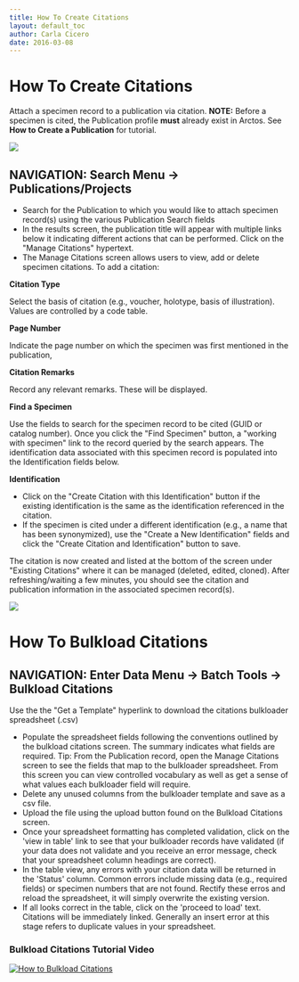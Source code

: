 ```yaml
---
title: How To Create Citations
layout: default_toc
author: Carla Cicero
date: 2016-03-08
---
```

# How To Create Citations

Attach a specimen record to a publication via citation. **NOTE:** Before a specimen is cited, the Publication profile **must** already exist in Arctos. See **How to Create a Publication** for tutorial.

![](https://raw.githubusercontent.com/ArctosDB/documentation-wiki/master/tutorial_images/manage_citations.jpg)

## NAVIGATION: Search Menu → Publications/Projects

* Search for the Publication to which you would like to attach specimen record(s) using the various Publication Search fields
* In the results screen, the publication title will appear with multiple links below it indicating different actions that can be performed. Click on the "Manage Citations" hypertext.
* The Manage Citations screen allows users to view, add or delete specimen citations. To add a citation:

**Citation Type**

Select the basis of citation (e.g., voucher, holotype, basis of illustration). Values are controlled by a code table.

**Page Number**

Indicate the page number on which the specimen was first mentioned in the publication,

**Citation Remarks**

Record any relevant remarks. These will be displayed.

**Find a Specimen**

Use the fields to search for the specimen record to be cited (GUID or catalog number). Once you click the "Find Specimen" button, a "working with specimen" link to the record queried by the search appears. The identification data associated with this specimen record is populated into the Identification fields below.

**Identification**

* Click on the "Create Citation with this Identification" button if the existing identification is the same as the identification referenced in the citation.
* If the specimen is cited under a different identification (e.g., a name that has been synonymized), use the "Create a New Identification" fields and click the "Create Citation and Identification" button to save.

The citation is now created and listed at the bottom of the screen under "Existing Citations" where it can be managed (deleted, edited, cloned). After refreshing/waiting a few minutes, you should see the citation and publication information in the associated specimen record(s).

![](https://raw.githubusercontent.com/ArctosDB/documentation-wiki/master/tutorial_images/citation_specimen_record.png)

# How To Bulkload Citations

## NAVIGATION: Enter Data Menu → Batch Tools → Bulkload Citations 

Use the the "Get a Template" hyperlink to download the citations bulkloader spreadsheet (.csv)
* Populate the spreadsheet fields following the conventions outlined by the bulkload citations screen. The summary indicates what fields are required. Tip: From the Publication record, open the Manage Citations screen to see the fields that map to the bulkloader spreadsheet. From this screen you can view controlled vocabulary as well as get a sense of what values each bulkloader field will require.
* Delete any unused columns from the bulkloader template and save as a csv file.
* Upload the file using the upload button found on the Bulkload Citations screen.
* Once your spreadsheet formatting has completed validation, click on the 'view in table' link to see that your bulkloader records have validated (if your data does not validate and you receive an error message, check that your spreadsheet column headings are correct).
* In the table view, any errors with your citation data will be returned in the 'Status' column. Common errors include missing data (e.g., required fields) or specimen numbers that are not found. Rectify these erros and reload the spreadsheet, it will simply overwrite the existing version.
* If all looks correct in the table, click on the 'proceed to load' text. Citations will be immediately linked. Generally an insert error at this stage refers to duplicate values in your spreadsheet.

### Bulkload Citations Tutorial Video ###
[![How to Bulkload Citations](https://i9.ytimg.com/vi/xCWrNJk7iVM/mq1.jpg?sqp=CLWO8fEF&rs=AOn4CLBHWPnRi94J7QZF_5gTTM45fGst_A)](https://youtu.be/xCWrNJk7iVM)
